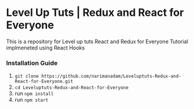 # Level Up Tuts | Redux and React for Everyone

This is a repository for Level up tuts React and Redux for Everyone Tutorial implmeneted using React Hooks

### Installation Guide

1. `git clone https://github.com/narimanadam/Leveluptuts-Redux-and-React-for-Everyone.git`
2. `cd Leveluptuts-Redux-and-React-for-Everyone`
3. run `npm install`
4. run `npm start`

